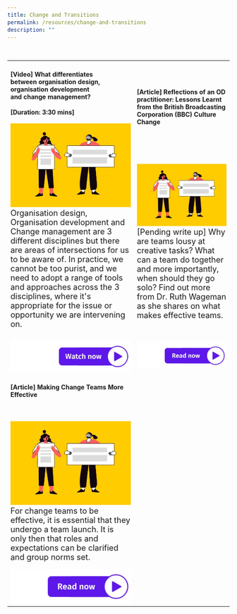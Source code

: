 ```yaml
---
title: Change and Transitions
permalink: /resources/change-and-transitions
description: ""
---
```

<table><tr><td><h4>[Video] What differentiates <br>between organisation design, organisation development <br> and change management? </h4><strong>[Duration: 3:30 mins] </strong><br><br>
	    <img src="/images/Change%20and%20transition.jpg" alt="employee engagement" width="550"><br><font size="4">Organisation design, Organisation development and Change management are 3 different disciplines but there are areas of intersections for us to be aware of. In practice, we cannot be too purist, and we need to adopt a range of tools and approaches across the 3 disciplines, where it's appropriate for the issue or opportunity we are intervening on. <br><br></font></td>
<td><h4>[Article] Reflections of an OD practitioner: Lessons Learnt from the British Broadcasting Corporation (BBC) Culture Change </h4><br><br><br><br>
	    <img src="/images/Change%20and%20transition.jpg" alt="employee engagement" width="550"><br><font size="4">[Pending write up] Why are teams lousy at creative tasks? What can a team do together and more importantly, when should they go solo? Find out more from Dr. Ruth Wageman as she shares on what makes effective teams.</font></td>
	<tr><td><a href="https://vimeo.com/130939928 "> <img src="/images/watch%20now.jpg" alt="watch now button"></a></td><td><a href="https://go.gov.sg/lessonslearntfromthebbc"> <img src="/images/Read%20now.jpg" alt="read now button"></a></td></tr>

<tr>
  <tr><td><h4>[Article] Making Change Teams More Effective </h4><br><br>
	    <img src="/images/Change%20and%20transition.jpg" alt="employee engagement" width="550"><br><font size="4">For change teams to be effective, it is essential that they undergo a team launch. It is only then that roles and expectations can be clarified and group norms set. </font><br><br><a href="https://go.gov.sg/makingchangeteamsmoreeffective"> <img src="/images/Read%20now.jpg" alt="read now button"></a></td>
  </tr>